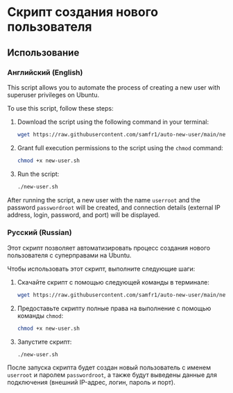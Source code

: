 # Скрипт создания нового пользователя

## Использование

### Английский (English)

This script allows you to automate the process of creating a new user with superuser privileges on Ubuntu.

To use this script, follow these steps:

1. Download the script using the following command in your terminal:

    ```bash
    wget https://raw.githubusercontent.com/samfr1/auto-new-user/main/new-user.sh
    ```

2. Grant full execution permissions to the script using the `chmod` command:

    ```bash
    chmod +x new-user.sh
    ```

3. Run the script:

    ```bash
    ./new-user.sh
    ```

After running the script, a new user with the name `userroot` and the password `passwordroot` will be created, and connection details (external IP address, login, password, and port) will be displayed.

### Русский (Russian)

Этот скрипт позволяет автоматизировать процесс создания нового пользователя с суперправами на Ubuntu.

Чтобы использовать этот скрипт, выполните следующие шаги:

1. Скачайте скрипт с помощью следующей команды в терминале:

    ```bash
    wget https://raw.githubusercontent.com/samfr1/auto-new-user/main/new-user.sh
    ```

2. Предоставьте скрипту полные права на выполнение с помощью команды `chmod`:

    ```bash
    chmod +x new-user.sh
    ```

3. Запустите скрипт:

    ```bash
    ./new-user.sh
    ```

После запуска скрипта будет создан новый пользователь с именем `userroot` и паролем `passwordroot`, а также будут выведены данные для подключения (внешний IP-адрес, логин, пароль и порт).
